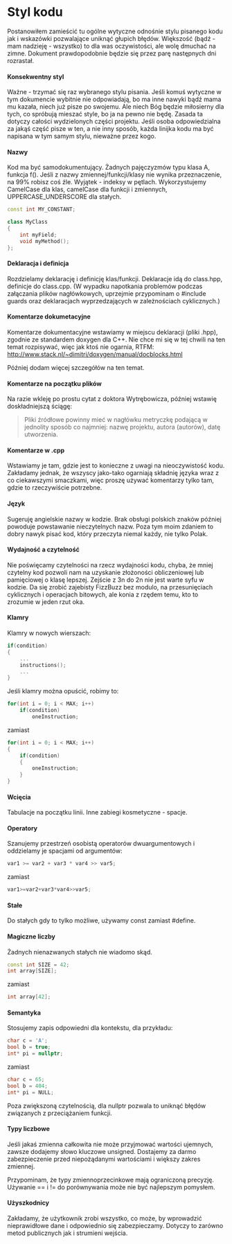 # Styl kodu

Postanowiłem zamieścić tu ogólne wytyczne odnośnie stylu pisanego kodu jak i wskazówki pozwalające uniknąć głupich błędów. Większość (bądź - mam nadzieję - wszystko) to dla was oczywistości, ale wolę dmuchać na zimne.
Dokument prawdopodobnie będzie się przez parę następnych dni rozrastał. 

#### Konsekwentny styl

Ważne - trzymać się raz wybranego stylu pisania. Jeśli komuś wytyczne w tym dokumencie wybitnie nie odpowiadają, bo ma inne nawyki bądź mama mu kazała, niech już pisze po swojemu. Ale niech Bóg będzie miłosierny dla tych, co spróbują mieszać style, bo ja na pewno nie będę.
Zasada ta dotyczy całości wydzielonych części projektu. Jeśli osoba odpowiedzialna za jakąś część pisze w ten, a nie inny sposób, każda linijka kodu ma być napisana w tym samym stylu, nieważne przez kogo.

#### Nazwy

Kod ma być samodokumentujący. Żadnych pajęczyzmów typu klasa A, funkcja f(). Jeśli z nazwy zmiennej/funkcji/klasy nie wynika przeznaczenie, na 99% robisz coś źle. Wyjątek - indeksy w pętlach.
Wykorzystujemy CamelCase dla klas, camelCase dla funkcji i zmiennych, UPPERCASE_UNDERSCORE dla stałych.
````c++
const int MY_CONSTANT;

class MyClass
{
    int myField;
    void myMethod();
};
````

#### Deklaracja i definicja

Rozdzielamy deklarację i definicję klas/funkcji. Deklaracje idą do class.hpp, definicje do class.cpp.
(W wypadku napotkania problemów podczas załączania plików nagłówkowych, uprzejmie przypominam o #include guards oraz deklaracjach wyprzedzających w zależnościach cyklicznych.)

#### Komentarze dokumetacyjne

Komentarze dokumentacyjne wstawiamy w miejscu deklaracji (pliki .hpp), zgodnie ze standardem doxygen dla C++. Nie chce mi się w tej chwili na ten temat rozpisywać, więc jak ktoś nie ogarnia, RTFM: http://www.stack.nl/~dimitri/doxygen/manual/docblocks.html

Później dodam więcej szczegółów na ten temat.

#### Komentarze na początku plików

Na razie wkleję po prostu cytat z doktora Wytrębowicza, później wstawię doskładniejszą ściągę:
>Pliki źródłowe powinny mieć w nagłówku metryczkę podającą w jednolity sposób co najmniej: nazwę projektu, autora (autorów), datę utworzenia.

#### Komentarze w .cpp

Wstawiamy je tam, gdzie jest to konieczne z uwagi na nieoczywistość kodu. Zakładamy jednak, że wszyscy jako-tako ogarniają składnię języka wraz z co ciekawszymi smaczkami, więc proszę używać komentarzy tylko tam, gdzie to rzeczywiście potrzebne.

#### Język

Sugeruję angielskie nazwy w kodzie. Brak obsługi polskich znaków później powoduje powstawanie nieczytelnych nazw. Poza tym moim zdaniem to dobry nawyk pisać kod, który przeczyta niemal każdy, nie tylko Polak. 

#### Wydajność a czytelność

Nie poświęcamy czytelności na rzecz wydajności kodu, chyba, że mniej czytelny kod pozwoli nam na uzyskanie złożoności obliczeniowej lub pamięciowej o klasę lepszej. Zejście z 3n do 2n nie jest warte syfu w kodzie. Da się zrobić zajebisty FizzBuzz bez modulo, na przesunięciach cyklicznych i operacjach bitowych, ale konia z rzędem temu, kto to zrozumie w jeden rzut oka.

#### Klamry

Klamry w nowych wierszach:
````c++
if(condition)
{
    ...
    instructions();
    ...
}
````
Jeśli klamry można opuścić, robimy to:
````c++
for(int i = 0; i < MAX; i++)
    if(condition)
        oneInstruction;
````
zamiast
````c++
for(int i = 0; i < MAX; i++)
{
    if(condition)
    {
        oneInstruction;
    }
}
````

#### Wcięcia

Tabulacje na początku linii. Inne zabiegi kosmetyczne - spacje.

#### Operatory

Szanujemy przestrzeń osobistą operatorów dwuargumentowych i oddzielamy je spacjami od argumentów:
````c++
var1 >= var2 + var3 * var4 >> var5;
````
zamiast
````c++
var1>=var2+var3*var4>>var5;
````

#### Stałe

Do stałych gdy to tylko możliwe, używamy const zamiast #define.

#### Magiczne liczby

Żadnych nienazwanych stałych nie wiadomo skąd.
````c++
const int SIZE = 42;
int array[SIZE];
````
zamiast
````c++
int array[42];
````

#### Semantyka

Stosujemy zapis odpowiedni dla kontekstu, dla przykładu:
````c++
char c = 'A';
bool b = true;
int* pi = nullptr;
````
zamiast
````c++
char c = 65;
bool b = 404;
int* pi = NULL;
````
Poza zwiększoną czytelnością, dla nullptr pozwala to uniknąć błędów związanych z przeciążaniem funkcji.

#### Typy liczbowe

Jeśli jakaś zmienna całkowita nie może przyjmować wartości ujemnych, zawsze dodajemy słowo kluczowe unsigned. Dostajemy za darmo zabezpieczenie przed niepożądanymi wartościami i większy zakres zmiennej.

Przypominam, że typy zmiennoprzecinkowe mają ograniczoną precyzję. Używanie == i != do porównywania może nie być najlepszym pomysłem.

#### Użyszkodnicy

Zakładamy, że użytkownik zrobi wszystko, co może, by wprowadzić nieprawidłowe dane i odpowiednio się zabezpieczamy. Dotyczy to zarówno metod publicznych jak i strumieni wejścia. 
